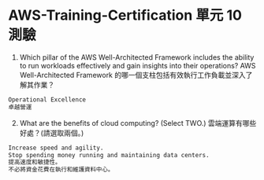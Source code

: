 # AWS-Training-Certification 單元 10 測驗

1. Which pillar of the AWS Well-Architected Framework includes the ability to run workloads effectively and gain insights into their operations? AWS Well-Architected Framework 的哪一個支柱包括有效執行工作負載並深入了解其作業？
```bash
Operational Excellence
卓越營運
```

2. What are the benefits of cloud computing? (Select TWO.) 雲端運算有哪些好處？(請選取兩個。)
```bash
Increase speed and agility.
Stop spending money running and maintaining data centers.
提高速度和敏捷性。
不必將資金花費在執行和維護資料中心。
```
